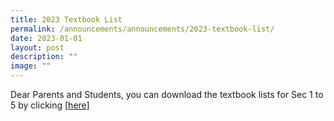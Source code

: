 ```yaml
---
title: 2023 Textbook List
permalink: /announcements/announcements/2023-textbook-list/
date: 2023-01-01
layout: post
description: ""
image: ""
---
```


Dear Parents and Students, you can download the textbook lists for Sec 1 to 5 by clicking [[here](/our-students/textbook-lists/)]